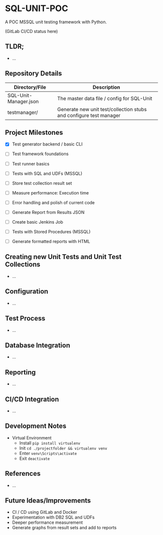 # SQL-UNIT-POC

A POC MSSQL unit testing framework with Python.


(GitLab CI/CD status here)


## TLDR;
* ...


## Repository Details
| Directory/File        | Description                                |
| --------------------- | -------------------------------------------|
| SQL-Unit-Manager.json | The master data file / config for SQL-Unit | 
| testmanager/          | Generate new unit test/collection stubs and configure test manager |


## Project Milestones
- [x] Test generator backend / basic CLI
- [ ] Test framework foundations
- [ ] Test runner basics
- [ ] Tests with SQL and UDFs (MSSQL)
- [ ] Store test collection result set
- [ ] Measure performance: Execution time
- [ ] Error handling and polish of current code
- [ ] Generate Report from Results JSON
- [ ] Create basic Jenkins Job
- [ ] Tests with Stored Procedures (MSSQL)
- [ ] Generate formatted reports with HTML 


## Creating new Unit Tests and Unit Test Collections
* ...


## Configuration
* ...


## Test Process
* ...


## Database Integration
* ...


## Reporting
* ...


## CI/CD Integration
* ...


## Development Notes
* Virtual Environment
  * Install ```pip install virtualenv```
  * Init ```cd ./projectfolder && virtualenv venv```
  * Enter ```venv\Scripts\activate```
  * Exit ```deactivate```


## References
* ...


## Future Ideas/Improvements
* CI / CD using GitLab and Docker
* Experimentation with DB2 SQL and UDFs
* Deeper performance measurement
* Generate graphs from result sets and add to reports